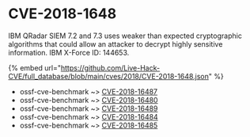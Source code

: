 # CVE-2018-1648

IBM QRadar SIEM 7.2 and 7.3 uses weaker than expected cryptographic algorithms that could allow an attacker to decrypt highly sensitive information. IBM X-Force ID: 144653.

{% embed url="https://github.com/Live-Hack-CVE/full_database/blob/main/cves/2018/CVE-2018-1648.json" %}


* ossf-cve-benchmark ~> [CVE-2018-16487](https://zeste.alice-snow.ru/2018/database/cve-2018-1648/cve-2018-16487-ossf-cve-benchmark)
* ossf-cve-benchmark ~> [CVE-2018-16480](https://zeste.alice-snow.ru/2018/database/cve-2018-1648/cve-2018-16480-ossf-cve-benchmark)
* ossf-cve-benchmark ~> [CVE-2018-16489](https://zeste.alice-snow.ru/2018/database/cve-2018-1648/cve-2018-16489-ossf-cve-benchmark)
* ossf-cve-benchmark ~> [CVE-2018-16484](https://zeste.alice-snow.ru/2018/database/cve-2018-1648/cve-2018-16484-ossf-cve-benchmark)
* ossf-cve-benchmark ~> [CVE-2018-16485](https://zeste.alice-snow.ru/2018/database/cve-2018-1648/cve-2018-16485-ossf-cve-benchmark)